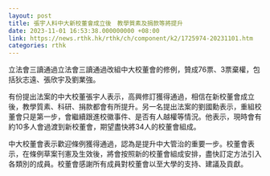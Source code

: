 ```yaml
---
layout: post
title: 張宇人料中大新校董會成立後　教學質素及捐款等將提升
date: 2023-11-01 16:53:38.000000000 +08:00
link: https://news.rthk.hk/rthk/ch/component/k2/1725974-20231101.htm
categories: rthk
---
```


立法會三讀通過立法會三讀通過改組中大校董會的修例，贊成76票、3票棄權，包括狄志遠、張欣宇及劉業強。

有份提出法案的中大校董張宇人表示，高興修訂獲得通過，相信在新校董會成立後，教學質素、科研、捐款都會有所提升。另一名提出法案的劉國勳表示，重組校董會只是第一步，會繼續跟進校徽事件、是否有人越權等情況。他表示，現時會有約10多人會過渡到新校董會，期望盡快將34人的校董會組成。

中大校董會表示歡迎條例獲得通過，認為是提升中大管治的重要一步。校董會表示，在條例草案刊憲及生效後，將會按照新的校董會組成安排，盡快訂定方法引入各類別的成員。校董會感謝所有成員對校董會以至大學的支持、建議及貢獻。
